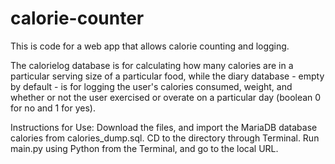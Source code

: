 # calorie-counter
This is code for a web app that allows calorie counting and logging.

The calorielog database is for calculating how many calories are in a particular serving size of a particular food,
while the diary database - empty by default - is for logging the user's calories consumed, weight, and whether or not
the user exercised or overate on a particular day (boolean 0 for no and 1 for yes).

Instructions for Use:
Download the files, and import the MariaDB database calories from calories_dump.sql.
CD to the directory through Terminal.
Run main.py using Python from the Terminal, and go to the local URL.
